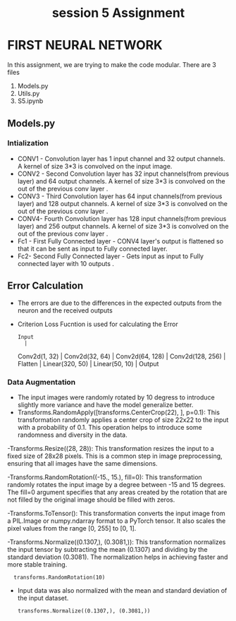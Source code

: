 

# <h1 align = "center">session 5 Assignment</h1>

# FIRST NEURAL NETWORK

In this assignment, we are trying to make the code  modular. There are 3 files 
1. Models.py 
2. Utils.py
3. S5.ipynb




## Models.py 
### Intialization

- CONV1 -  Convolution layer has  1 input channel and 32 output channels. A kernel of size 3*3 is convolved on the input image.
- CONV2 -  Second Convolution layer has 32 input channels(from previous layer)  and 64 output channels. A kernel of size 3*3 is convolved on the out of the previous conv layer .
- CONV3 -  Third  Convolution layer has 64  input channels(from previous layer)  and 128 output channels. A kernel of size 3*3 is convolved on the out of the previous conv layer .
- CONV4-   Fourth  Convolution layer has  128  input channels(from previous layer)  and 256  output channels. A kernel of size 3*3 is convolved on the out of the previous conv layer .
- Fc1 - First Fully Connected layer -  CONV4 layer's output  is  flattened so that it can be sent as input to Fully connected layer.
- Fc2- Second Fully Connected layer -  Gets input as input to Fully connected layer with  10 outputs .

## Error Calculation
- The errors are due to the differences in the expected outputs from the neuron and the received outputs
- Criterion Loss Fucntion is used for calculating the Error 


      Input
        |
    Conv2d(1, 32)
        |
    Conv2d(32, 64)
        |
    Conv2d(64, 128)
        |
    Conv2d(128, 256)
        |
       Flatten
        |
    Linear(320, 50)
        |
    Linear(50, 10)
        |
      Output






### Data Augmentation
- The input images were randomly rotated by 10 degress to introduce slightly more variance and have the model generalize better.
- Transforms.RandomApply([transforms.CenterCrop(22), ], p=0.1): This transformation randomly applies a center crop of size 22x22 to the input with a probability of 0.1. This operation helps to introduce some randomness and diversity in the data.

-Transforms.Resize((28, 28)): This transformation resizes the input to a fixed size of 28x28 pixels. This is a common step in image preprocessing, ensuring that all images have the same dimensions.

-Transforms.RandomRotation((-15., 15.), fill=0): This transformation randomly rotates the input image by a degree between -15 and 15 degrees. The fill=0 argument specifies that any areas created by the rotation that are not filled by the original image should be filled with zeros.

-Transforms.ToTensor(): This transformation converts the input image from a PIL.Image or numpy.ndarray format to a PyTorch tensor. It also scales the pixel values from the range [0, 255] to [0, 1].

-Transforms.Normalize((0.1307,), (0.3081,)): This transformation normalizes the input tensor by subtracting the mean (0.1307) and dividing by the standard deviation (0.3081). The normalization helps in achieving faster and more stable training.

      transforms.RandomRotation(10)

- Input data was also normalized with the mean and standard deviation of the input dataset.

      transforms.Normalize((0.1307,), (0.3081,))
      





